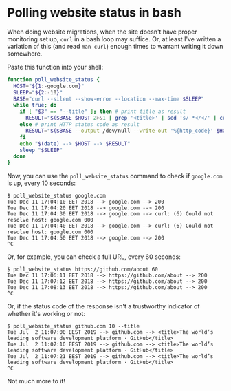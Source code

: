 # Polling website status in bash

When doing website migrations, when the site doesn't have proper monitoring set up, `curl` in a bash loop may suffice. Or, at least I've written a variation of this (and read `man curl`) enough times to warrant writing it down somewhere.

Paste this function into your shell:

```bash
function poll_website_status {
  HOST="${1:-google.com}"
  SLEEP="${2:-10}"
  BASE="curl --silent --show-error --location --max-time $SLEEP"
  while true; do
    if [ "$3" == "--title" ]; then # print title as result
      RESULT="$($BASE $HOST 2>&1 | grep '<title>' | sed 's/ *</</' | cut -c -100)"
    else # print HTTP status code as result
      RESULT="$($BASE --output /dev/null --write-out '%{http_code}' $HOST 2>&1 | tr '\n' ' ')"
    fi
    echo "$(date) --> $HOST --> $RESULT"
    sleep "$SLEEP"
  done
}
```

Now, you can use the `poll_website_status` command to check if `google.com` is up, every 10 seconds:

```console
$ poll_website_status google.com
Tue Dec 11 17:04:10 EET 2018 --> google.com --> 200
Tue Dec 11 17:04:20 EET 2018 --> google.com --> 200
Tue Dec 11 17:04:30 EET 2018 --> google.com --> curl: (6) Could not resolve host: google.com 000
Tue Dec 11 17:04:40 EET 2018 --> google.com --> curl: (6) Could not resolve host: google.com 000
Tue Dec 11 17:04:50 EET 2018 --> google.com --> 200
^C
```

Or, for example, you can check a full URL, every 60 seconds:

```console
$ poll_website_status https://github.com/about 60
Tue Dec 11 17:06:11 EET 2018 --> https://github.com/about --> 200
Tue Dec 11 17:07:12 EET 2018 --> https://github.com/about --> 200
Tue Dec 11 17:08:13 EET 2018 --> https://github.com/about --> 200
^C
```

Or, if the status code of the response isn't a trustworthy indicator of whether it's working or not:

```console
$ poll_website_status github.com 10 --title
Tue Jul  2 11:07:00 EEST 2019 --> github.com --> <title>The world’s leading software development platform · GitHub</title>
Tue Jul  2 11:07:10 EEST 2019 --> github.com --> <title>The world’s leading software development platform · GitHub</title>
Tue Jul  2 11:07:21 EEST 2019 --> github.com --> <title>The world’s leading software development platform · GitHub</title>
^C
```

Not much more to it!
